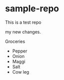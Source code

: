 # sample-repo

This is a test repo

my new changes.

Groceries

- Pepper
- Onion
- Maggi
- Salt
- Cow leg
